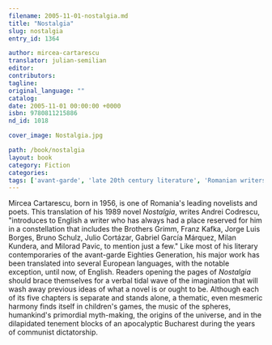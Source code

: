 ```yaml
---
filename: 2005-11-01-nostalgia.md
title: "Nostalgia"
slug: nostalgia
entry_id: 1364

author: mircea-cartarescu
translator: julian-semilian
editor: 
contributors: 
tagline: 
original_language: ""
catalog: 
date: 2005-11-01 00:00:00 +0000 
isbn: 9780811215886
nd_id: 1018

cover_image: Nostalgia.jpg

path: /book/nostalgia
layout: book
category: Fiction
categories: 
tags: ['avant-garde', 'late 20th century literature', 'Romanian writers', 'synchronicity']
---
```

Mircea Cartarescu, born in 1956, is one of Romania's leading novelists and poets. This translation of his 1989 novel *Nostalgia*, writes Andrei Codrescu, "introduces to English a writer who has always had a place reserved for him in a constellation that includes the Brothers Grimm, Franz Kafka, Jorge Luis Borges, Bruno Schulz, Julio Cortázar, Gabriel García Márquez, Milan Kundera, and Milorad Pavic, to mention just a few." Like most of his literary contemporaries of the avant-garde Eighties Generation, his major work has been translated into several European languages, with the notable exception, until now, of English. Readers opening the pages of *Nostalgia* should brace themselves for a verbal tidal wave of the imagination that will wash away previous ideas of what a novel is or ought to be. Although each of its five chapters is separate and stands alone, a thematic, even mesmeric harmony finds itself in children's games, the music of the spheres, humankind's primordial myth-making, the origins of the universe, and in the dilapidated tenement blocks of an apocalyptic Bucharest during the years of communist dictatorship.





